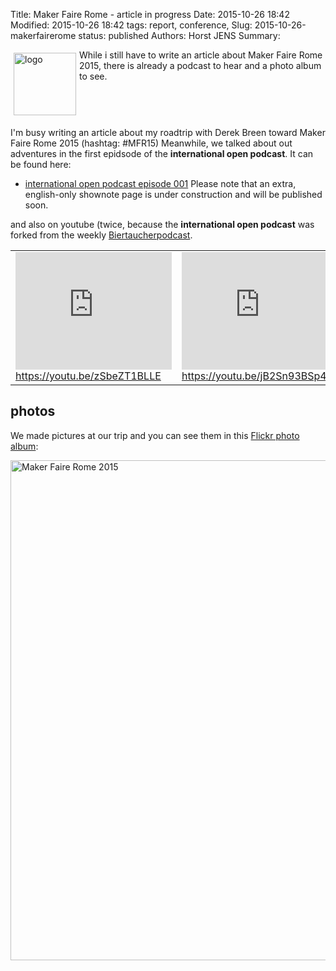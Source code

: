 Title: Maker Faire Rome - article in progress
Date: 2015-10-26 18:42
Modified: 2015-10-26 18:42
tags: report, conference, 
Slug: 2015-10-26-makerfairerome
status: published
Authors: Horst JENS
Summary: <div style="float: left; padding:5px"><img src="/images/doppeltuxklein.jpeg" width="100" alt="logo"></div> While i still have to write an article about Maker Faire Rome 2015, there is already a podcast to hear and a photo album to see.<div style="clear:both;"></div>

I'm busy writing an article about my roadtrip with Derek Breen toward Maker Faire Rome 2015 (hashtag: #MFR15) Meanwhile, we talked about out adventures in the first epidsode of the **international open podcast**. It can be found here:

  * [international open podcast episode 001](http://spielend-programmieren.at/de:podcast:biertaucher:2015:227) Please note that an extra, english-only shownote page is under construction and will be published soon.
  
and also on youtube (twice, because the **international open podcast** was forked from the weekly [Biertaucherpodcast](http://bieraucher.at).
<table><tr><td>
<iframe width="250" height="188" src="https://www.youtube.com/embed/zSbeZT1BLLE" frameborder="0" allowfullscreen></iframe><br><a href="https://youtu.be/zSbeZT1BLLE">https://youtu.be/zSbeZT1BLLE</a>
</td><td>
<iframe width="250" height="188" src="https://www.youtube.com/embed/jB2Sn93BSp4" frameborder="0" allowfullscreen></iframe> <br><a href="https://youtu.be/jB2Sn93BSp4">https://youtu.be/jB2Sn93BSp4</a>
</td></tr></table>

## photos

We made pictures at our trip and you can see them in this [Flickr photo album](https://flic.kr/s/aHsknsYBvd):

<a data-flickr-embed="true"  href="https://www.flickr.com/photos/horstjens/albums/72157659989524426" title="Maker Faire Rome 2015"><img src="https://farm6.staticflickr.com/5663/22302002905_7508f420c3_b.jpg" width="600" height="800" alt="Maker Faire Rome 2015"></a><script async src="//embedr.flickr.com/assets/client-code.js" charset="utf-8"></script>
